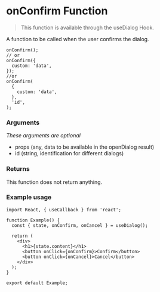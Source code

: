 # onConfirm Function

> This function is available through the useDialog Hook.

A function to be called when the user confirms the dialog.

```tsx
onConfirm();
// or
onConfirm({
  custom: 'data',
});
//or
onConfirm(
  {
    custom: 'data',
  },
  'id',
);
```

### Arguments

_These arguments are optional_

- props (any, data to be available in the openDialog result)
- id (string, identification for different dialogs)

### Returns

This function does not return anything.

### Example usage

```tsx
import React, { useCallback } from 'react';

function Example() {
  const { state, onConfirm, onCancel } = useDialog();

  return (
    <div>
      <h1>{state.content}</h1>
      <button onClick={onConfirm}>Confirm</button>
      <button onClick={onCancel}>Cancel</button>
    </div>
  );
}

export default Example;
```
